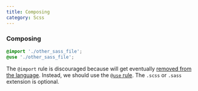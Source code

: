 ```yaml
---
title: Composing
category: Scss
---
```


### Composing

```scss
@import './other_sass_file';
@use './other_sass_file';
```

The `@import` rule is discouraged because will get eventually [removed from the language](https://sass-lang.com/documentation/at-rules/import).
Instead, we should use the [`@use` rule](https://sass-lang.com/documentation/at-rules/use).
The `.scss` or `.sass` extension is optional.
